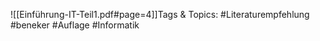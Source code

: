
![[Einführung-IT-Teil1.pdf#page=4]]Tags & Topics:
   #Literaturempfehlung
   #beneker
   #Auflage
   #Informatik